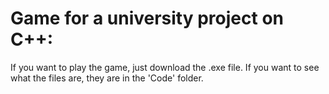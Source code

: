 # Game for a university project on C++:

If you want to play the game, just download the .exe file. If you want to see what the files are, they are in the 'Code' folder.